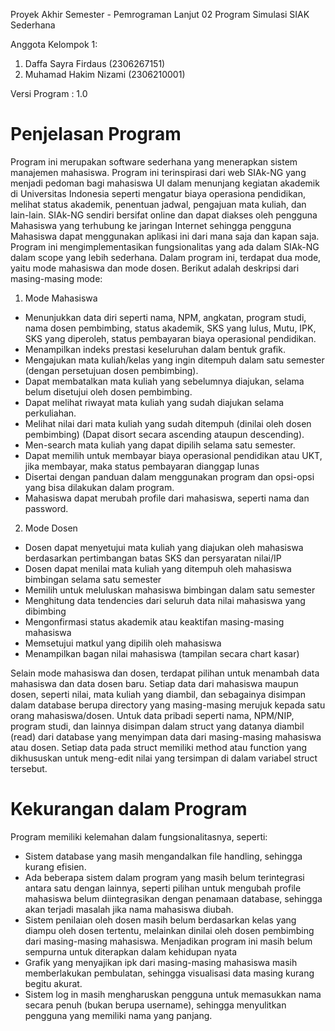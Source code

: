 Proyek Akhir Semester - Pemrograman Lanjut 02
Program Simulasi SIAK Sederhana

Anggota Kelompok 1:

1. Daffa Sayra Firdaus (2306267151)
2. Muhamad Hakim Nizami (2306210001)

Versi Program : 1.0

# Penjelasan Program

Program ini merupakan software sederhana yang menerapkan sistem manajemen mahasiswa. Program ini terinspirasi dari web SIAk-NG yang menjadi pedoman bagi mahasiswa UI dalam menunjang kegiatan akademik di Universitas Indonesia seperti mengatur biaya operasiona pendidikan, melihat status akademik, penentuan jadwal, pengajuan mata kuliah, dan lain-lain. SIAk-NG sendiri bersifat online dan dapat diakses oleh pengguna Mahasiswa yang terhubung ke jaringan Internet sehingga pengguna Mahasiswa dapat menggunakan aplikasi ini dari mana saja dan kapan saja. Program ini mengimplementasikan fungsionalitas yang ada dalam SIAk-NG dalam scope yang lebih sederhana. Dalam program ini, terdapat dua mode, yaitu mode mahasiswa dan mode dosen. Berikut adalah deskripsi dari masing-masing mode:

1. Mode Mahasiswa

- Menunjukkan data diri seperti nama, NPM, angkatan, program studi, nama dosen pembimbing, status akademik, SKS yang lulus, Mutu, IPK, SKS yang diperoleh, status pembayaran biaya operasional pendidikan.
- Menampilkan indeks prestasi keseluruhan dalam bentuk grafik.
- Mengajukan mata kuliah/kelas yang ingin ditempuh dalam satu semester (dengan persetujuan dosen pembimbing).
- Dapat membatalkan mata kuliah yang sebelumnya diajukan, selama belum disetujui oleh dosen pembimbing.
- Dapat melihat riwayat mata kuliah yang sudah diajukan selama perkuliahan.
- Melihat nilai dari mata kuliah yang sudah ditempuh (dinilai oleh dosen pembimbing) (Dapat disort secara ascending ataupun descending).
- Men-search mata kuliah yang dapat dipilih selama satu semester.
- Dapat memilih untuk membayar biaya operasional pendidikan atau UKT, jika membayar, maka status pembayaran dianggap lunas
- Disertai dengan panduan dalam menggunakan program dan opsi-opsi yang bisa dilakukan dalam program.
- Mahasiswa dapat merubah profile dari mahasiswa, seperti nama dan password.

2. Mode Dosen

- Dosen dapat menyetujui mata kuliah yang diajukan oleh mahasiswa berdasarkan pertimbangan batas SKS dan persyaratan nilai/IP
- Dosen dapat menilai mata kuliah yang ditempuh oleh mahasiswa bimbingan selama satu semester
- Memilih untuk meluluskan mahasiswa bimbingan dalam satu semester
- Menghitung data tendencies dari seluruh data nilai mahasiswa yang dibimbing
- Mengonfirmasi status akademik atau keaktifan masing-masing mahasiswa
- Memsetujui matkul yang dipilih oleh mahasiswa
- Menampilkan bagan nilai mahasiswa (tampilan secara chart kasar)

Selain mode mahasiswa dan dosen, terdapat pilihan untuk menambah data mahasiswa dan data dosen baru. Setiap data dari mahasiswa maupun dosen, seperti nilai, mata kuliah yang diambil, dan sebagainya disimpan dalam database berupa directory yang masing-masing merujuk kepada satu orang mahasiswa/dosen. Untuk data pribadi seperti nama, NPM/NIP, program studi, dan lainnya disimpan dalam struct yang datanya diambil (read) dari database yang menyimpan data dari masing-masing mahasiswa atau dosen. Setiap data pada struct memiliki method atau function yang dikhususkan untuk meng-edit nilai yang tersimpan di dalam variabel struct tersebut.

# Kekurangan dalam Program

Program memiliki kelemahan dalam fungsionalitasnya, seperti:

- Sistem database yang masih mengandalkan file handling, sehingga kurang efisien.
- Ada beberapa sistem dalam program yang masih belum terintegrasi antara satu dengan lainnya, seperti pilihan untuk mengubah profile mahasiswa belum diintegrasikan dengan penamaan database, sehingga akan terjadi masalah jika nama mahasiswa diubah.
- Sistem penilaian oleh dosen masih belum berdasarkan kelas yang diampu oleh dosen tertentu, melainkan dinilai oleh dosen pembimbing dari masing-masing mahasiswa. Menjadikan program ini masih belum sempurna untuk diterapkan dalam kehidupan nyata
- Grafik yang menyajikan ipk dari masing-masing mahasiswa masih memberlakukan pembulatan, sehingga visualisasi data masing kurang begitu akurat.
- Sistem log in masih mengharuskan pengguna untuk memasukkan nama secara penuh (bukan berupa username), sehingga menyulitkan pengguna yang memiliki nama yang panjang.